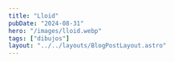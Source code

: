 ```yaml
---
title: "Lloid"
pubDate: "2024-08-31"
hero: "/images/lloid.webp"
tags: ["dibujos"]
layout: "../../layouts/BlogPostLayout.astro"
---
```

